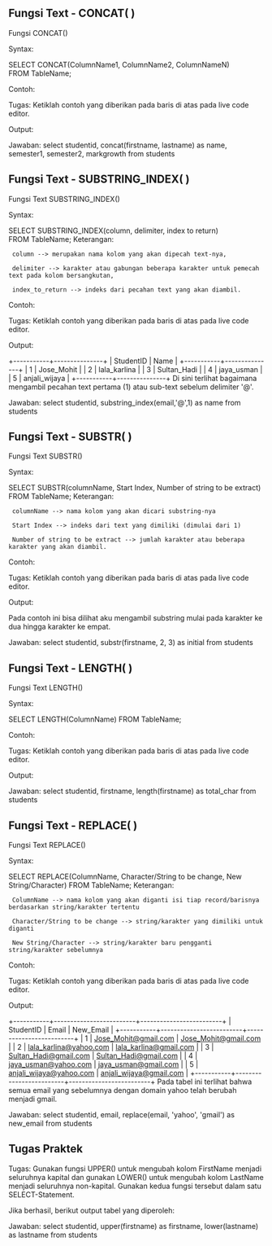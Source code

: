 ## Fungsi Text - CONCAT( )

Fungsi CONCAT()

Syntax:

SELECT CONCAT(ColumnName1, ColumnName2, ColumnNameN)  
FROM TableName;

Contoh:

Tugas:
Ketiklah contoh yang diberikan pada baris di atas pada live code editor.

Output:

Jawaban:
select studentid, concat(firstname, lastname) as name, semester1, semester2, markgrowth from students

## Fungsi Text - SUBSTRING_INDEX( )

Fungsi Text SUBSTRING_INDEX()

Syntax:

SELECT SUBSTRING_INDEX(column, delimiter, index to return)  
FROM TableName;
Keterangan:

     column --> merupakan nama kolom yang akan dipecah text-nya,

     delimiter --> karakter atau gabungan beberapa karakter untuk pemecah text pada kolom bersangkutan,

     index_to_return --> indeks dari pecahan text yang akan diambil.

Contoh:

Tugas:
Ketiklah contoh yang diberikan pada baris di atas pada live code editor.

Output:

+-----------+---------------+
| StudentID | Name |
+-----------+---------------+
| 1 | Jose_Mohit |
| 2 | lala_karlina |
| 3 | Sultan_Hadi |
| 4 | jaya_usman |
| 5 | anjali_wijaya |
+-----------+---------------+
Di sini terlihat bagaimana mengambil pecahan text pertama (1) atau sub-text sebelum delimiter '@'.

Jawaban:
select studentid, substring_index(email,'@',1) as name from students

## Fungsi Text - SUBSTR( )

Fungsi Text SUBSTR()

Syntax:

SELECT SUBSTR(columnName, Start Index, Number of string to be extract)
FROM TableName;
Keterangan:

     columnName --> nama kolom yang akan dicari substring-nya

     Start Index --> indeks dari text yang dimiliki (dimulai dari 1)

     Number of string to be extract --> jumlah karakter atau beberapa karakter yang akan diambil.

Contoh:

Tugas:
Ketiklah contoh yang diberikan pada baris di atas pada live code editor.

Output:

Pada contoh ini bisa dilihat aku mengambil substring mulai pada karakter ke dua hingga karakter ke empat.

Jawaban:
select studentid, substr(firstname, 2, 3) as initial from students

## Fungsi Text - LENGTH( )

Fungsi Text LENGTH()

Syntax:

SELECT LENGTH(ColumnName)
FROM TableName;

Contoh:

Tugas:
Ketiklah contoh yang diberikan pada baris di atas pada live code editor.

Output:

Jawaban:
select studentid, firstname, length(firstname) as total_char from students

## Fungsi Text - REPLACE( )

Fungsi Text REPLACE()

Syntax:

SELECT REPLACE(ColumnName, Character/String to be change, New String/Character)
FROM TableName;
Keterangan:

     ColumnName --> nama kolom yang akan diganti isi tiap record/barisnya berdasarkan string/karakter tertentu

     Character/String to be change --> string/karakter yang dimiliki untuk diganti

     New String/Character --> string/karakter baru pengganti string/karakter sebelumnya

Contoh:

Tugas:
Ketiklah contoh yang diberikan pada baris di atas pada live code editor.

Output:

+-----------+-------------------------+-------------------------+
| StudentID | Email | New_Email |
+-----------+-------------------------+-------------------------+
| 1 | Jose_Mohit@gmail.com | Jose_Mohit@gmail.com |
| 2 | lala_karlina@yahoo.com | lala_karlina@gmail.com |
| 3 | Sultan_Hadi@gmail.com | Sultan_Hadi@gmail.com |
| 4 | jaya_usman@yahoo.com | jaya_usman@gmail.com |
| 5 | anjali_wijaya@yahoo.com | anjali_wijaya@gmail.com |
+-----------+-------------------------+-------------------------+
Pada tabel ini terlihat bahwa semua email yang sebelumnya dengan domain yahoo telah berubah menjadi gmail.

Jawaban:
select studentid, email, replace(email, 'yahoo', 'gmail') as new_email from students

## Tugas Praktek

Tugas:
Gunakan fungsi UPPER() untuk mengubah kolom FirstName menjadi seluruhnya kapital dan gunakan LOWER() untuk mengubah kolom LastName menjadi seluruhnya non-kapital. Gunakan kedua fungsi tersebut dalam satu SELECT-Statement.

Jika berhasil, berikut output tabel yang diperoleh:

Jawaban:
select studentid, upper(firstname) as firstname, lower(lastname) as lastname from students
